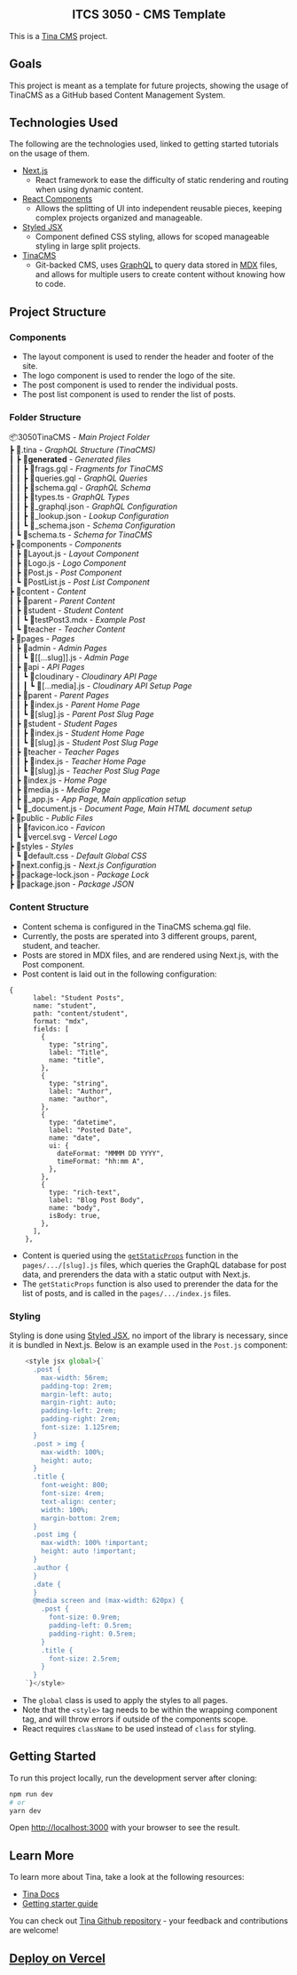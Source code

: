 <h2 align="center">ITCS 3050 - CMS Template</h2>

This is a [Tina CMS](https://tina.io/) project.

## Goals

This project is meant as a template for future projects, showing the usage of TinaCMS as a GitHub based Content Management System.  

## Technologies Used

The following are the technologies used, linked to getting started tutorials on the usage of them.

- [Next.js](https://nextjs.org/docs/getting-started)
  - React framework to ease the difficulty of static rendering and routing when using dynamic content.
- [React Components](https://reactjs.org/docs/components-and-props.html)
  - Allows the splitting of UI into independent reusable pieces, keeping complex projects organized and manageable.
- [Styled JSX](https://github.com/vercel/styled-jsx#getting-started)
  - Component defined CSS styling, allows for scoped manageable styling in large split projects.
- [TinaCMS](https://tina.io/docs/setup-overview/)
  - Git-backed CMS, uses [GraphQL](https://graphql.org/learn/) to query data stored in [MDX](https://mdxjs.com/docs/) files, and allows for multiple users to create content without knowing how to code.
  
## Project Structure

### Components

- The layout component is used to render the header and footer of the site.
- The logo component is used to render the logo of the site.
- The post component is used to render the individual posts.
- The post list component is used to render the list of posts.

### Folder Structure

📦3050TinaCMS - *Main Project Folder*  
 ┣ 📂.tina - *GraphQL Structure (TinaCMS)*  
 ┃ ┣ 📂__generated__ - *Generated files*  
 ┃ ┃ ┣ 📜frags.gql - *Fragments for TinaCMS*  
 ┃ ┃ ┣ 📜queries.gql - *GraphQL Queries*  
 ┃ ┃ ┣ 📜schema.gql - *GraphQL Schema*  
 ┃ ┃ ┣ 📜types.ts - *GraphQL Types*  
 ┃ ┃ ┣ 📜_graphql.json - *GraphQL Configuration*  
 ┃ ┃ ┣ 📜_lookup.json - *Lookup Configuration*  
 ┃ ┃ ┗ 📜_schema.json - *Schema Configuration*  
 ┃ ┗ 📜schema.ts - *Schema for TinaCMS*  
 ┣ 📂components - *Components*  
 ┃ ┣ 📜Layout.js - *Layout Component*  
 ┃ ┣ 📜Logo.js - *Logo Component*  
 ┃ ┣ 📜Post.js - *Post Component*  
 ┃ ┗ 📜PostList.js - *Post List Component*  
 ┣ 📂content - *Content*  
 ┃ ┣ 📂parent - *Parent Content*  
 ┃ ┣ 📂student - *Student Content*  
 ┃ ┃ ┗ 📜testPost3.mdx - *Example Post*  
 ┃ ┗ 📂teacher - *Teacher Content*  
 ┣ 📂pages - *Pages*  
 ┃ ┣ 📂admin - *Admin Pages*  
 ┃ ┃ ┗ 📜[[...slug]].js - *Admin Page*  
 ┃ ┣ 📂api - *API Pages*  
 ┃ ┃ ┗ 📂cloudinary - *Cloudinary API Page*  
 ┃ ┃ ┃ ┗ 📜[...media].js - *Cloudinary API Setup Page*  
 ┃ ┣ 📂parent - *Parent Pages*  
 ┃ ┃ ┣ 📜index.js - *Parent Home Page*  
 ┃ ┃ ┗ 📜[slug].js - *Parent Post Slug Page*  
 ┃ ┣ 📂student - *Student Pages*  
 ┃ ┃ ┣ 📜index.js - *Student Home Page*  
 ┃ ┃ ┗ 📜[slug].js - *Student Post Slug Page*  
 ┃ ┣ 📂teacher - *Teacher Pages*  
 ┃ ┃ ┣ 📜index.js - *Teacher Home Page*  
 ┃ ┃ ┗ 📜[slug].js - *Teacher Post Slug Page*  
 ┃ ┣ 📜index.js - *Home Page*  
 ┃ ┣ 📜media.js - *Media Page*  
 ┃ ┣ 📜_app.js - *App Page, Main application setup*  
 ┃ ┗ 📜_document.js - *Document Page, Main HTML document setup*   
 ┣ 📂public - *Public Files*  
 ┃ ┣ 📜favicon.ico - *Favicon*  
 ┃ ┗ 📜vercel.svg - *Vercel Logo*  
 ┣ 📂styles - *Styles*  
 ┃ ┗ 📜default.css - *Default Global CSS*  
 ┣ 📜next.config.js - *Next.js Configuration*  
 ┣ 📜package-lock.json - *Package Lock*  
 ┣ 📜package.json - *Package JSON*  
  
### Content Structure

- Content schema is configured in the TinaCMS schema.gql file.
- Currently, the posts are sperated into 3 different groups, parent, student, and teacher.
- Posts are stored in MDX files, and are rendered using Next.js, with the Post component.
- Post content is laid out in the following configuration:

```gql
{
      label: "Student Posts",
      name: "student",
      path: "content/student",
      format: "mdx",
      fields: [
        {
          type: "string",
          label: "Title",
          name: "title",
        },
        {
          type: "string",
          label: "Author",
          name: "author",
        },
        {
          type: "datetime",
          label: "Posted Date",
          name: "date",
          ui: {
            dateFormat: "MMMM DD YYYY",
            timeFormat: "hh:mm A",
          },
        },
        {
          type: "rich-text",
          label: "Blog Post Body",
          name: "body",
          isBody: true,
        },
      ],
    },
```

- Content is queried using the [```getStaticProps```](https://nextjs.org/docs/basic-features/data-fetching/get-static-props) function in the ```pages/.../[slug].js``` files, which queries the GraphQL database for post data, and prerenders the data with a static output with Next.js.
- The ```getStaticProps``` function is also used to prerender the data for the list of posts, and is called in the ```pages/.../index.js``` files.

### Styling

Styling is done using [Styled JSX](https://github.com/vercel/styled-jsx#getting-started), no import of the library is necessary, since it is bundled in Next.js.
Below is an example used in the ```Post.js``` component:

  ```js
      <style jsx global>{`
        .post {
          max-width: 56rem;
          padding-top: 2rem;
          margin-left: auto;
          margin-right: auto;
          padding-left: 2rem;
          padding-right: 2rem;
          font-size: 1.125rem;
        }
        .post > img {
          max-width: 100%;
          height: auto;
        }
        .title {
          font-weight: 800;
          font-size: 4rem;
          text-align: center;
          width: 100%;
          margin-bottom: 2rem;
        }
        .post img {
          max-width: 100% !important;
          height: auto !important;
        }
        .author {
        }
        .date {
        }
        @media screen and (max-width: 620px) {
          .post {
            font-size: 0.9rem;
            padding-left: 0.5rem;
            padding-right: 0.5rem;
          }
          .title {
            font-size: 2.5rem;
          }
        }
      `}</style>
  ```

- The ```global``` class is used to apply the styles to all pages.
- Note that the ```<style>``` tag needs to be within the wrapping component tag, and will throw errors if outside of the components scope.
- React requires ```className``` to be used instead of ```class``` for styling.

## Getting Started

To run this project locally, run the development server after cloning:

```bash
npm run dev
# or
yarn dev
```

Open [http://localhost:3000](http://localhost:3000) with your browser to see the result.

## Learn More

To learn more about Tina, take a look at the following resources:

- [Tina Docs](https://tina.io/docs)
- [Getting starter guide](https://tina.io/guides/tina-cloud/starter/overview/)

You can check out [Tina Github repository](https://github.com/tinacms/tinacms) - your feedback and contributions are welcome!

## [Deploy on Vercel](https://tina.io/guides/tina-cloud/add-tinacms-to-existing-site/deployment/)

